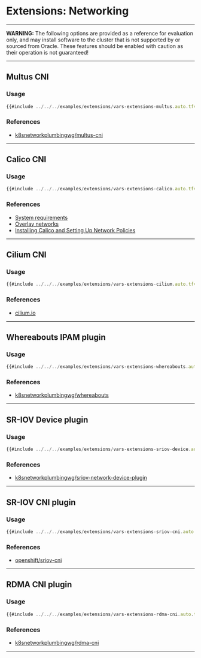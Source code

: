 # Extensions: Networking

****
**WARNING:** The following options are provided as a reference for evaluation only, and may install software to the cluster that is not supported by or sourced from Oracle. These features should be enabled with caution as their operation is not guaranteed!
****

## Multus CNI

### Usage
```javascript
{{#include ../../../examples/extensions/vars-extensions-multus.auto.tfvars:4:}}
```

### References
* [k8snetworkplumbingwg/multus-cni](https://github.com/k8snetworkplumbingwg/multus-cni)

****

## Calico CNI

### Usage
```javascript
{{#include ../../../examples/extensions/vars-extensions-calico.auto.tfvars:4:}}
```

### References
* [System requirements](https://docs.tigera.io/calico/latest/getting-started/openstack/requirements)
* [Overlay networks](https://docs.tigera.io/calico/latest/networking/determine-best-networking#overlay-networks)
* [Installing Calico and Setting Up Network Policies](https://docs.oracle.com/en-us/iaas/Content/ContEng/Tasks/contengsettingupcalico.htm)

****

## Cilium CNI

### Usage
```javascript
{{#include ../../../examples/extensions/vars-extensions-cilium.auto.tfvars:4:}}
```

### References
* [cilium.io](https://cilium.io)

****

## Whereabouts IPAM plugin

### Usage
```javascript
{{#include ../../../examples/extensions/vars-extensions-whereabouts.auto.tfvars:4:}}
```

### References
* [k8snetworkplumbingwg/whereabouts](https://github.com/k8snetworkplumbingwg/whereabouts)

****

## SR-IOV Device plugin

### Usage
```javascript
{{#include ../../../examples/extensions/vars-extensions-sriov-device.auto.tfvars:4:}}
```

### References
* [k8snetworkplumbingwg/sriov-network-device-plugin](https://github.com/k8snetworkplumbingwg/sriov-network-device-plugin)

****

## SR-IOV CNI plugin

### Usage
```javascript
{{#include ../../../examples/extensions/vars-extensions-sriov-cni.auto.tfvars:4:}}
```

### References
* [openshift/sriov-cni](https://github.com/openshift/sriov-cni)

****

## RDMA CNI plugin

### Usage
```javascript
{{#include ../../../examples/extensions/vars-extensions-rdma-cni.auto.tfvars:4:}}
```

### References
* [k8snetworkplumbingwg/rdma-cni](https://github.com/k8snetworkplumbingwg/rdma-cni)

****
